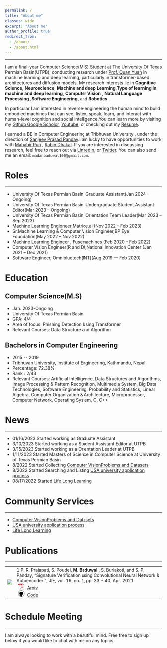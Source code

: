 ```yaml
---
permalink: /
title: "About me"
classes: wide
excerpt: "About me"
author_profile: true
redirect_from: 
  - /about/
  - /about.html
---
```

------------

<!-- I am a first-year Computer Science(M.S) Student at The University Of Texas Permian Basin(UTPB), conducting research under [Prof. Quan Yuan](https://www.utpb.edu/directory/faculty-staff/yuan_q)  in machine learning and deep learning, particularly in transformer-based architectures and diffusion models. My research interests lie in **Cognitive Science**, **Neuroscience**, **Machine Learning**, **Computer Vision** , **Natural Language Processing** ,**Software Engineering**, and **Robotics** . -->


I am a final-year Computer Science(M.S) Student at The University Of Texas Permian Basin(UTPB), conducting research under [Prof. Quan Yuan](https://www.utpb.edu/directory/faculty-staff/yuan_q) in machine learning and deep learning, particularly in transformer-based architectures and diffusion models. My research interests lie in **Cognitive Science**, **Neuroscience**, **Machine and deep Learning**,**Type of learning in machine and deep learning**, **Computer Vision** , **Natural Language Processing** ,**Software Engineering**, and **Robotics** .

In particular I am interested in reverse-engineering the human mind to build embodied machines that can see, listen, speak, learn, and interact with human-level cognition and social intelligence.You can learn more by visiting my [Github](https://github.com/MadanBaduwal),[Google Scholor](https://scholar.google.com/citations?user=mIEdm2IAAAAJ&hl=en), [Youtube](https://www.youtube.com/channel/UCnJhPtjZJHtSvYgviEBJImA), or checking out my [Resume](https://madanbaduwal.github.io/assets/Documents/Baduwal_Madan_Resume.pdf).

I earned a BE in Computer Engineering at Tribhuvan University , under the direction of [Sanjeev Prasad Panday](https://scholar.google.com/citations?user=oTWWLT8AAAAJ&hl=en).I am lucky to have opportunities to work with [Mahabir Pun](https://en.wikipedia.org/wiki/Mahabir_Pun) , [Rabin Dhakal](https://rabindhakal.com/). If you are interested in discussing research, feel free to reach out via [LinkedIn](https://www.linkedin.com/in/madanbaduwal), or [Twitter](https://twitter.com/MadanBaduwal1). You can also send me an email: ```madanbaduwal100@gmail.com```. 


# Roles
------------
* University Of Texas Permian Basin, Graduate Assistant(Jan 2024 – Ongoing)
* University Of Texas Permian Basin, Undergraduate Student Assistant Editor(Mar 2023 – Ongoing)
* University Of Texas Permian Basin, Orientation Team Leader(Mar 2023 – Sep 2023)
* Machine Learning Engioneer,Matrice.ai (Nov 2022 – Feb 2023)
* Sr.Machine Learning & Computer Vision Engineer,BP Eye Foundation(May 2022 – Nov 2022)
* Machine Learning Engineer , Fusemachines (Feb 2020 – Feb 2022)
* Computer Vision Engineer(R and D),National Innovation Center  (Jan 2021 – Dec 2021)
* Software Engineer, Omnibluetech(INT)(Aug 2019 — Feb 2020)


# Education

## Computer Science(M.S)

  * Jan. 2023-Ongoing
  * University Of Texas Permian Basin
  * GPA: 4/4
  * Area of focus: Phishing Detection Using Transformer
  * Relevant Courses: Data Structure and Algorithm

## Bachelors in Computer Engineering

  * 2015 -- 2019
  * Tribhuvan University, Institute of Engineering, Kathmandu, Nepal
  * Percentage: 72.38%
  * Rank : 2/43
  * Relevant Courses: Artificial Intelligence, Data Structures and Algorithms, Image Processing & Pattern Recognition, Multimedia System, Big Data Technologies, Software
  Engineering, Probability and Statistics, Linear Algebra, Computer Organization & Architecture, Microprocessor, Computer Network, Operating System, C, C++




# News
------------
* 01/16/2023 Started working as Graduate Assistant
* 3/10/2023 Started working as a Student Assistant Editor at UTPB
* 3/15/2023 Started working as a Orientation Leader at UTPB
* 1/11/2023 Started Masters of Science in Computer Science at University of Texas Permian Basin
* 8/2022 Started Collecting [Computer VisionProblems and Datasets](https://madanbaduwal.github.io/computer-vision-problems-and-datasets)
* 8/2022 Started Searching and Listing [USA university application process](https://github.com/madanbaduwal/usa-university-application-process) 
* 08/17/2022 Started [Life Long Learning](https://github.com/MadanBaduwal/learning)



# Community Services
------------
* [Computer VisionProblems and Datasets](https://madanbaduwal.github.io/computer-vision-problems-and-datasets)
* [USA university application process](https://github.com/madanbaduwal/usa-university-application-process) 
* [Life Long Learning](https://github.com/MadanBaduwal/learning)


# Publications
------------
<table style="border: none; border-collapse: collapse;" border="0">

<tr style="border-collapse: separate; border-spacing:30em;">
  <td style="border-collapse: collapse; border: none;">
    <img src="https://raw.githubusercontent.com/MadanBaduwal/MadanBaduwal.github.io/main/images/publications/1.View-of-Signature-Verification-using-Convolutional-Neural-Network-Autoencoder.png" width="800" />
  </td>
  <td style="border-collapse: collapse; border: none;">
    1.P. R. Prajapati, S. Poudel,<b> M. Baduwal </b>, S. Burlakoti, and S. P. Panday, “Signature Verification using Convolutional Neural Network & Autoencoder ”, JIE, vol. 16, no. 1, pp. 33 - 40, Apr. 2021.<br>
    <img src="https://raw.githubusercontent.com/mingsun-tse/mingsun-tse.github.io/master/images/pdf_icon.png" width="20" height="20" hspace="5">
    <span><a href="https://tuta.pcampus.edu.np/journal/index.php/jie/article/view/16-01-05/fulltext-160105">Arxiv</a></span><br>
    <img src="https://raw.githubusercontent.com/mingsun-tse/mingsun-tse.github.io/master/images/github_icon.png" width="20" height="20" hspace="5">
    <span><a href="https://github.com/MadanBaduwal/hastakshar">Code</a></span><br>
  </td>
</tr>
</table>

# Schedule Meeting
------------

<p>I am always looking to work with a beautiful mind.
Free free to sign up below if you would like to chat with me on any topics.</p>
<!-- Calendly inline widget begin -->
<div class="calendly-inline-widget" data-url="https://calendly.com/madanbaduwal/computer-vision-lab" style="min-width:320px;height:630px; padding-left: 0px;"></div>
<script type="text/javascript" src="https://assets.calendly.com/assets/external/widget.js" async></script>
<!-- Calendly inline widget end -->

